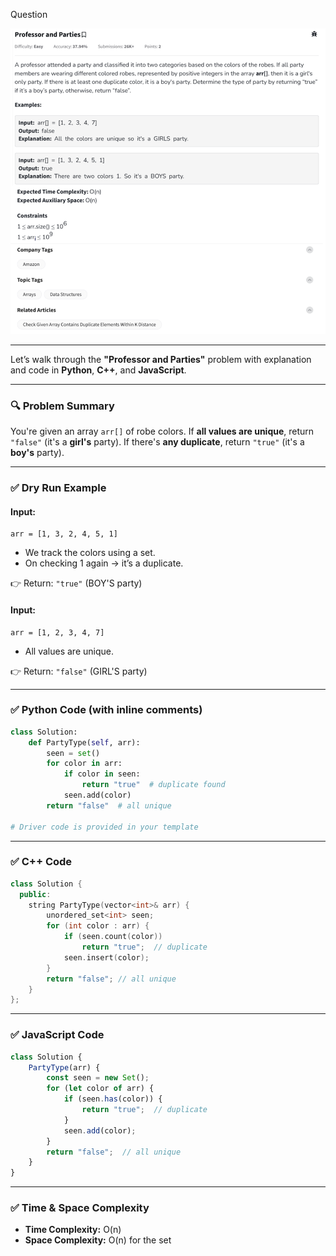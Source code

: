 Question

![Question](Question.png)

---

Let’s walk through the **"Professor and Parties"** problem with explanation and code in **Python**, **C++**, and **JavaScript**.

---

### 🔍 Problem Summary

You're given an array `arr[]` of robe colors. If **all values are unique**, return `"false"` (it's a **girl's** party). If there's **any duplicate**, return `"true"` (it's a **boy's** party).

---

### ✅ Dry Run Example

#### Input:

```
arr = [1, 3, 2, 4, 5, 1]
```

* We track the colors using a set.
* On checking 1 again → it’s a duplicate.

👉 Return: `"true"` (BOY'S party)

#### Input:

```
arr = [1, 2, 3, 4, 7]
```

* All values are unique.

👉 Return: `"false"` (GIRL'S party)

---

### ✅ Python Code (with inline comments)

```python
class Solution:
    def PartyType(self, arr):
        seen = set()
        for color in arr:
            if color in seen:
                return "true"  # duplicate found
            seen.add(color)
        return "false"  # all unique

# Driver code is provided in your template
```

---

### ✅ C++ Code

```cpp
class Solution {
  public:
    string PartyType(vector<int>& arr) {
        unordered_set<int> seen;
        for (int color : arr) {
            if (seen.count(color))
                return "true";  // duplicate
            seen.insert(color);
        }
        return "false"; // all unique
    }
};
```

---

### ✅ JavaScript Code

```javascript
class Solution {
    PartyType(arr) {
        const seen = new Set();
        for (let color of arr) {
            if (seen.has(color)) {
                return "true";  // duplicate
            }
            seen.add(color);
        }
        return "false";  // all unique
    }
}
```

---

### ✅ Time & Space Complexity

* **Time Complexity:** O(n)
* **Space Complexity:** O(n) for the set
